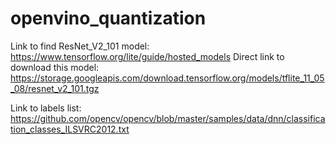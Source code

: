 # openvino_quantization

Link to find ResNet_V2_101 model:
https://www.tensorflow.org/lite/guide/hosted_models
Direct link to download this model:
https://storage.googleapis.com/download.tensorflow.org/models/tflite_11_05_08/resnet_v2_101.tgz

Link to labels list:
https://github.com/opencv/opencv/blob/master/samples/data/dnn/classification_classes_ILSVRC2012.txt